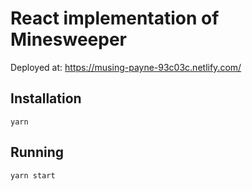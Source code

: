 # React implementation of Minesweeper

Deployed at: https://musing-payne-93c03c.netlify.com/

## Installation
```
yarn
```

## Running

```
yarn start
```
